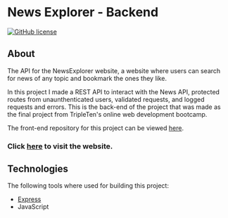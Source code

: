 # News Explorer - Backend
[![GitHub license](https://img.shields.io/github/license/Naereen/StrapDown.js.svg)](https://github.com/anynoise00/news-explorer-frontend/blob/main/LICENSE)  

## About
The API for the NewsExplorer website, a website where users can search for news of any topic and bookmark the ones they like. 

In this project I made a REST API to interact with the News API, protected routes from unaunthenticated users, validated requests, and logged requests and errors.
This is the back-end of the project that was made as the final project from TripleTen's online web development bootcamp.

The front-end repository for this project can be viewed [here](https://github.com/anynoise00/news-explorer-frontend).

### Click [here](https://newsexplorer.anynoise.dev) to visit the website.

## Technologies
The following tools where used for building this project:
- [Express](https://expressjs.com/)
- JavaScript
